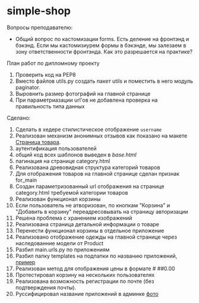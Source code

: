 # simple-shop
Вопросы преподавателю:
* Общий вопрос по кастомизации forms. Есть деление на фронтэнд и бэкэнд. Если мы кастомизиурем формы в бэкэнде, мы залезаем в зону ответственности фронтэнда. Как это разрешается на практике? 


План работ по дипломному проекту  
1. Проверить код на PEP8
1. Вместо файлов utils.py создать пакет utils и поместить в него модуль paginator.
1. Выровнить размер фотографий на главной странице
1. При параметриазации url'ов не добавлена проверка на правильность типа данных

Сделано:
1. Сделать в хедере стилистическое отображение `username`
1. Реализован механизм анонимных отзывов как показано на макете [Страница товара](templates/shop/product.html).
1. аутентификация пользователей
1. общий код всех шаблонов выведен в *base.html*
1. пагинация на странице category.html
1. Реализована древовидная структура категорий товаров
1. Для отображения товаров на главной странице сделан признак for_main
1. Создан параметризованный url отображения на странице category.html требуемой категории товаров
1. Реализован функционал корзины
1. Если пользователь не атворизован, по кнопкам "Корзина" и "Добавить в корзину" переадресовывать на страницу авторизации
1. Решена проблема с хранением изображений
1. Реализована страница детальной информации о товаре
1. Перенести функционал корзины в отдельное приложение
1. Реализовано отображение одежды на главной странице через наследованние модели от Product 
1. Разбил main.urls.py по приложениям
1. Разбил папку templates на подпапки по названию приложений, [пример](http://e.customeriomail.com/e/c/eyJlbWFpbF9pZCI6IlJPLUNBUUVBQVhMSDBpYmhWUmJTYTg4dU5XaTBiUT09IiwiaHJlZiI6Imh0dHBzOi8vcy5tYWlsLnJ1L0tDRlovTmFGWlV4WFB6IiwicG9zaXRpb24iOjV9/d8b25a485084d73a7be36233700b05e006ee1f338dc8b6ed68d028a4d02a8a39)
1. Реализован метод для отображения цены в формате # ##0.00
1. Протестировал корзину на нескольких пользователях
1. Реализована возможность регистрации по почте (без подтверждения почты).
1. Руссифицировал название приложений в админке [фото](http://e.customeriomail.com/e/c/eyJlbWFpbF9pZCI6IlJPLUNBUUVBQVhMSDBpYmhWUmJTYTg4dU5XaTBiUT09IiwiaHJlZiI6Imh0dHBzOi8vcy5tYWlsLnJ1LzlKYnkvZ3NWVkJwVWZuIiwicG9zaXRpb24iOjd9/3b88f3b42ebb3fc8d1a9cb4385d9dc72a0d6c3655f14a79efa0ea7b38c852768)
